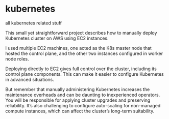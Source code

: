 # kubernetes
all kubernetes related stuff

This small yet straightforward project describes how to manually deploy Kubernetes cluster on AWS using EC2 instances.

I used multiple EC2 machines, one acted as the K8s master node that hosted the control plane, and the other two instances configured in worker node roles.

Deploying directly to EC2 gives full control over the cluster, including its control plane components. This can make it easier to configure Kubernetes in advanced situations.

But remember that manually administering Kubernetes increases the maintenance overheads and can be daunting to inexperienced operators. 
You will be responsible for applying cluster upgrades and preserving reliability. It’s also challenging to configure auto-scaling for non-managed compute instances, which can affect the cluster’s long-term suitability.


